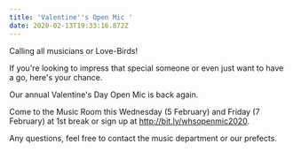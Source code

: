 ```yaml
---
title: 'Valentine''s Open Mic '
date: 2020-02-13T19:33:16.872Z
---
```

Calling all musicians or Love-Birds!  

If you're looking to impress that special someone or even just want to have a go, here's your chance.  

Our annual Valentine's Day Open Mic is back again.  

Come to the Music Room this Wednesday (5 February) and Friday (7 February) at 1st break or sign up at http://bit.ly/whsopenmic2020.   

Any questions, feel free to contact the music department or our prefects.
